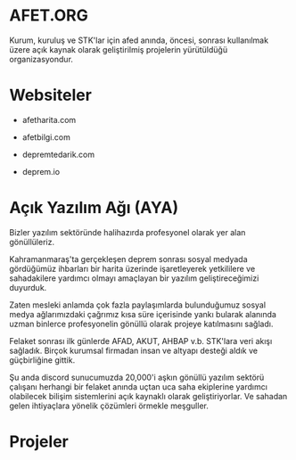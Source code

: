 # AFET.ORG

Kurum, kuruluş ve STK'lar için afed anında, öncesi, sonrası kullanılmak üzere açık kaynak olarak geliştirilmiş projelerin yürütüldüğü organizasyondur.

# Websiteler

- afetharita.com

- afetbilgi.com

- depremtedarik.com

- deprem.io





# Açık Yazılım Ağı (AYA)
Bizler yazılım sektöründe halihazırda profesyonel olarak yer alan gönüllüleriz.

Kahramanmaraş'ta gerçekleşen deprem sonrası sosyal medyada gördüğümüz ihbarları bir harita üzerinde işaretleyerek yetkililere ve sahadakilere yardımcı olmayı amaçlayan bir yazılım geliştireceğimizi duyurduk.

Zaten mesleki anlamda çok fazla paylaşımlarda bulunduğumuz sosyal medya ağlarımızdaki çağrımız kısa süre içerisinde yankı bularak alanında uzman binlerce profesyonelin gönüllü olarak projeye katılmasını sağladı.

Felaket sonrası ilk günlerde AFAD, AKUT, AHBAP v.b. STK'lara veri akışı sağladık. Birçok kurumsal firmadan insan ve altyapı desteği aldık ve güçbirliğine gittik.

Şu anda discord sunucumuzda 20,000'i aşkın gönüllü yazılım sektörü çalışanı herhangi bir felaket anında uçtan uca saha ekiplerine yardımcı olabilecek bilişim sistemlerini açık kaynaklı olarak geliştiriyorlar. Ve sahadan gelen ihtiyaçlara yönelik çözümleri örmekle meşguller.

# Projeler

